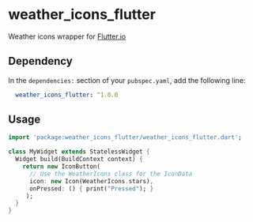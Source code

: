 # weather_icons_flutter

Weather icons wrapper for [Flutter.io](https://flutter.io/)

## Dependency

In the `dependencies:` section of your `pubspec.yaml`, add the following line:

```yaml
  weather_icons_flutter: ^1.0.0
```

## Usage

```dart
import 'package:weather_icons_flutter/weather_icons_flutter.dart';

class MyWidget extends StatelessWidget {
  Widget build(BuildContext context) {
    return new IconButton(
      // Use the WeatherIcons class for the IconData
      icon: new Icon(WeatherIcons.stars),
      onPressed: () { print("Pressed"); }
     );
  }
}
```